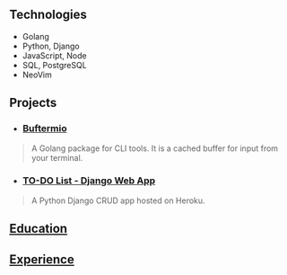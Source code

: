 ## Technologies
- Golang
- Python, Django
- JavaScript, Node
- SQL, PostgreSQL
- NeoVim

## Projects
- ### [Buftermio](https://pkg.go.dev/github.com/skovranek/buftermio)
> A Golang package for CLI tools. It is a cached buffer for input from your terminal.
- ### [TO-DO List - Django Web App](https://django-todos-7caa0bc186c8.herokuapp.com/)
> A Python Django CRUD app hosted on Heroku.

## [Education](https://skovranek.github.io//education.html)

## [Experience](https://skovranek.github.io//experience.html)
